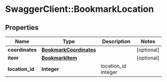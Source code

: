 # SwaggerClient::BookmarkLocation

## Properties
Name | Type | Description | Notes
------------ | ------------- | ------------- | -------------
**coordinates** | [**BookmarkCoordinates**](BookmarkCoordinates.md) |  | [optional] 
**item** | [**BookmarkItem**](BookmarkItem.md) |  | [optional] 
**location_id** | **Integer** | location_id integer | 


